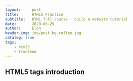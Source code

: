 ```yaml
---
layout:     post
title:      HTML5 Practice
subtitle:   HTML full course - build a website tutorial
date:       2020-06-25
author:     Elon
header-img: img/post-bg-coffee.jpg
catalog: true
tags:
    - html5
    - frontend
---
```


## HTML5 tags introduction